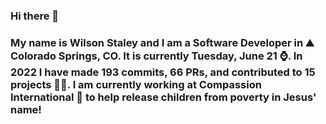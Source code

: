 ### Hi there 👋

### My name is Wilson Staley and I am a Software Developer in ⛰ Colorado Springs, CO.  It is currently Tuesday, June 21 ⌚. In 2022 I have made 193 commits, 66 PRs, and contributed to 15 projects 👨‍💻. I am currently working at Compassion International 🏢 to help release children from poverty in Jesus' name!